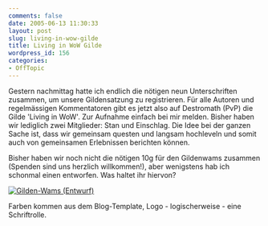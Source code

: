 ```yaml
---
comments: false
date: 2005-06-13 11:30:33
layout: post
slug: living-in-wow-gilde
title: Living in WoW Gilde
wordpress_id: 156
categories:
- OffTopic
---
```


Gestern nachmittag hatte ich endlich die nötigen neun Unterschriften zusammen, um unsere Gildensatzung zu registrieren. Für alle Autoren und regelmässigen Kommentatoren gibt es jetzt also auf Destromath (PvP) die Gilde 'Living in WoW'. Zur Aufnahme einfach bei mir melden. Bisher haben wir lediglich zwei Mitglieder: Stan und Einschlag. Die Idee bei der ganzen Sache ist, dass wir gemeinsam questen und langsam hochleveln und somit auch von gemeinsamen Erlebnissen berichten können.

Bisher haben wir noch nicht die nötigen 10g für den Gildenwams zusammen (Spenden sind uns herzlich willkommen!), aber wenigstens hab ich schonmal einen entworfen. Was haltet ihr hiervon?

[![Gilden-Wams (Entwurf)](http://photos14.flickr.com/19046614_f383c2904d_o.jpg)](http://www.flickr.com/photos/walsweer/19046614/)

Farben kommen aus dem Blog-Template, Logo - logischerweise - eine Schriftrolle.

